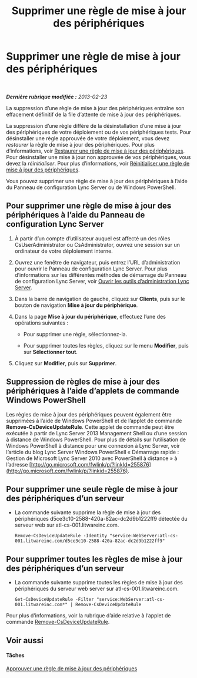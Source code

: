 ﻿---
title: Supprimer une règle de mise à jour des périphériques
TOCTitle: Supprimer une règle de mise à jour des périphériques
ms:assetid: ad6e0c6a-cda4-4147-92d5-48bc393ac456
ms:mtpsurl: https://technet.microsoft.com/fr-fr/library/JJ994066(v=OCS.15)
ms:contentKeyID: 53095499
ms.date: 05/20/2016
mtps_version: v=OCS.15
ms.translationtype: HT
---

# Supprimer une règle de mise à jour des périphériques

 

_**Dernière rubrique modifiée :** 2013-02-23_

La suppression d’une règle de mise à jour des périphériques entraîne son effacement définitif de la file d’attente de mise à jour des périphériques.

La suppression d’une règle diffère de la désinstallation d’une mise à jour des périphériques de votre déploiement ou de vos périphériques tests. Pour désinstaller une règle approuvée de votre déploiement, vous devez *restaurer* la règle de mise à jour des périphériques. Pour plus d’informations, voir [Restaurer une règle de mise à jour des périphériques](lync-server-2013-restore-a-device-update-rule.md). Pour désinstaller une mise à jour non approuvée de vos périphériques, vous devez la *réinitialiser*. Pour plus d’informations, voir [Réinitialiser une règle de mise à jour des périphériques](lync-server-2013-reset-a-device-update-rule.md).

Vous pouvez supprimer une règle de mise à jour des périphériques à l’aide du Panneau de configuration Lync Server ou de Windows PowerShell.

## Pour supprimer une règle de mise à jour des périphériques à l’aide du Panneau de configuration Lync Server

1.  À partir d’un compte d’utilisateur auquel est affecté un des rôles CsUserAdministrator ou CsAdministrator, ouvrez une session sur un ordinateur de votre déploiement interne.

2.  Ouvrez une fenêtre de navigateur, puis entrez l’URL d’administration pour ouvrir le Panneau de configuration Lync Server. Pour plus d’informations sur les différentes méthodes de démarrage du Panneau de configuration Lync Server, voir [Ouvrir les outils d’administration Lync Server](lync-server-2013-open-lync-server-administrative-tools.md).

3.  Dans la barre de navigation de gauche, cliquez sur **Clients**, puis sur le bouton de navigation **Mise à jour du périphérique**.

4.  Dans la page **Mise à jour du périphérique**, effectuez l’une des opérations suivantes :
    
      - Pour supprimer une règle, sélectionnez-la.
    
      - Pour supprimer toutes les règles, cliquez sur le menu **Modifier**, puis sur **Sélectionner tout**.

5.  Cliquez sur **Modifier**, puis sur **Supprimer**.

## Suppression de règles de mise à jour des périphériques à l’aide d’applets de commande Windows PowerShell

Les règles de mise à jour des périphériques peuvent également être supprimées à l’aide de Windows PowerShell et de l’applet de commande **Remove-CsDeviceUpdateRule**. Cette applet de commande peut être exécutée à partir de Lync Server 2013 Management Shell ou d’une session à distance de Windows PowerShell. Pour plus de détails sur l’utilisation de Windows PowerShell à distance pour une connexion à Lync Server, voir l’article du blog Lync Server Windows PowerShell « Démarrage rapide : Gestion de Microsoft Lync Server 2010 avec PowerShell à distance » à l’adresse [http://go.microsoft.com/fwlink/p/?linkId=255876](http://go.microsoft.com/fwlink/p/?linkid=255876).

## Pour supprimer une seule règle de mise à jour des périphériques d’un serveur

  - La commande suivante supprime la règle de mise à jour des périphériques d5ce3c10-2588-420a-82ac-dc2d9b1222ff9 détectée du serveur web sur atl-cs-001.litwareinc.com.
    
        Remove-CsDeviceUpdateRule -Identity "service:WebServer:atl-cs-001.litwareinc.com/d5ce3c10-2588-420a-82ac-dc2d9b1222ff9"

## Pour supprimer toutes les règles de mise à jour des périphériques d’un serveur

  - La commande suivante supprime toutes les règles de mise à jour des périphériques du serveur web server sur atl-cs-001.litwareinc.com.
    
        Get-CsDeviceUpdateRule -Filter "service:WebServer:atl-cs-001.litwareinc.com*" | Remove-CsDeviceUpdateRule

Pour plus d’informations, voir la rubrique d’aide relative à l’applet de commande [Remove-CsDeviceUpdateRule](remove-csdeviceupdaterule.md).

## Voir aussi

#### Tâches

[Approuver une règle de mise à jour des périphériques](lync-server-2013-approve-a-device-update-rule.md)

